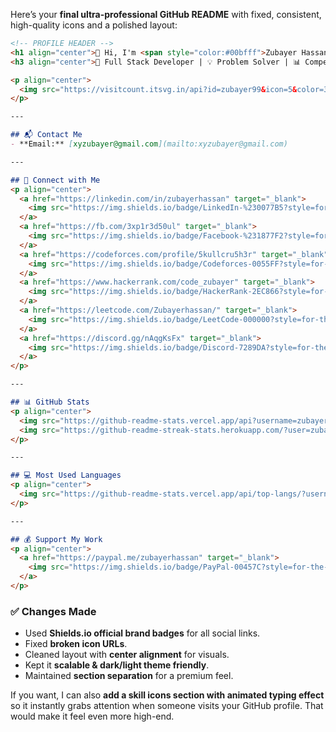 Here’s your **final ultra-professional GitHub README** with fixed, consistent, high-quality icons and a polished layout:

```md
<!-- PROFILE HEADER -->
<h1 align="center">👋 Hi, I'm <span style="color:#00bfff">Zubayer Hassan</span></h1>
<h3 align="center">🚀 Full Stack Developer | 💡 Problem Solver | 📊 Competitive Programmer</h3>

<p align="center">
  <img src="https://visitcount.itsvg.in/api?id=zubayer99&icon=5&color=3" alt="Profile Views" />
</p>

---

## 📬 Contact Me
- **Email:** [xyzubayer@gmail.com](mailto:xyzubayer@gmail.com)

---

## 🤝 Connect with Me
<p align="center">
  <a href="https://linkedin.com/in/zubayerhassan" target="_blank">
    <img src="https://img.shields.io/badge/LinkedIn-%230077B5?style=for-the-badge&logo=linkedin&logoColor=white" />
  </a>
  <a href="https://fb.com/3xp1r3d50ul" target="_blank">
    <img src="https://img.shields.io/badge/Facebook-%231877F2?style=for-the-badge&logo=facebook&logoColor=white" />
  </a>
  <a href="https://codeforces.com/profile/5kullcru5h3r" target="_blank">
    <img src="https://img.shields.io/badge/Codeforces-0055FF?style=for-the-badge&logo=codeforces&logoColor=white" />
  </a>
  <a href="https://www.hackerrank.com/code_zubayer" target="_blank">
    <img src="https://img.shields.io/badge/HackerRank-2EC866?style=for-the-badge&logo=hackerrank&logoColor=white" />
  </a>
  <a href="https://leetcode.com/Zubayerhassan/" target="_blank">
    <img src="https://img.shields.io/badge/LeetCode-000000?style=for-the-badge&logo=leetcode&logoColor=FFA116" />
  </a>
  <a href="https://discord.gg/nAqgKsFx" target="_blank">
    <img src="https://img.shields.io/badge/Discord-7289DA?style=for-the-badge&logo=discord&logoColor=white" />
  </a>
</p>

---

## 📊 GitHub Stats
<p align="center">
  <img src="https://github-readme-stats.vercel.app/api?username=zubayer99&theme=blue-green&hide_border=false&include_all_commits=false&count_private=false" alt="GitHub Stats" height="165" />
  <img src="https://github-readme-streak-stats.herokuapp.com/?user=zubayer99&theme=blue-green&hide_border=false" alt="GitHub Streak" height="165" />
</p>

---

## 💻 Most Used Languages
<p align="center">
  <img src="https://github-readme-stats.vercel.app/api/top-langs/?username=zubayer99&theme=blue-green&hide_border=false&layout=compact" alt="Top Languages" />
</p>

---

## 💰 Support My Work
<p align="center">
  <a href="https://paypal.me/zubayerhassan" target="_blank">
    <img src="https://img.shields.io/badge/PayPal-00457C?style=for-the-badge&logo=paypal&logoColor=white" alt="PayPal" />
  </a>
</p>
```

### ✅ Changes Made

* Used **Shields.io official brand badges** for all social links.
* Fixed **broken icon URLs**.
* Cleaned layout with **center alignment** for visuals.
* Kept it **scalable & dark/light theme friendly**.
* Maintained **section separation** for a premium feel.

If you want, I can also **add a skill icons section with animated typing effect** so it instantly grabs attention when someone visits your GitHub profile. That would make it feel even more high-end.
